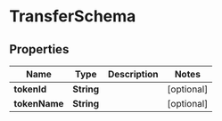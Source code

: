 

# TransferSchema


## Properties

Name | Type | Description | Notes
------------ | ------------- | ------------- | -------------
**tokenId** | **String** |  |  [optional]
**tokenName** | **String** |  |  [optional]



